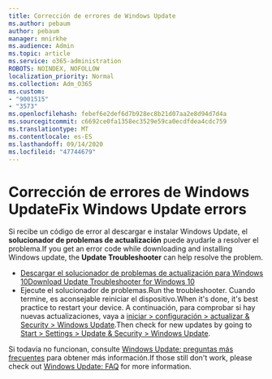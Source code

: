 ```yaml
---
title: Corrección de errores de Windows Update
ms.author: pebaum
author: pebaum
manager: mnirkhe
ms.audience: Admin
ms.topic: article
ms.service: o365-administration
ROBOTS: NOINDEX, NOFOLLOW
localization_priority: Normal
ms.collection: Adm_O365
ms.custom:
- "9001515"
- "3573"
ms.openlocfilehash: febef6e2def6d7b928ec8b21d07aa2e8d94d7d4a
ms.sourcegitcommit: c6692ce0fa1358ec3529e59ca0ecdfdea4cdc759
ms.translationtype: MT
ms.contentlocale: es-ES
ms.lasthandoff: 09/14/2020
ms.locfileid: "47744679"
---
```

# <a name="fix-windows-update-errors"></a><span data-ttu-id="fbfcf-102">Corrección de errores de Windows Update</span><span class="sxs-lookup"><span data-stu-id="fbfcf-102">Fix Windows Update errors</span></span>

<span data-ttu-id="fbfcf-103">Si recibe un código de error al descargar e instalar Windows Update, el **solucionador de problemas de actualización** puede ayudarle a resolver el problema.</span><span class="sxs-lookup"><span data-stu-id="fbfcf-103">If you get an error code while downloading and installing Windows update, the **Update Troubleshooter** can help resolve the problem.</span></span>

- [<span data-ttu-id="fbfcf-104">Descargar el solucionador de problemas de actualización para Windows 10</span><span class="sxs-lookup"><span data-stu-id="fbfcf-104">Download Update Troubleshooter for Windows 10</span></span>](https://support.microsoft.com/help/4027322/windows-update-troubleshooter)
- <span data-ttu-id="fbfcf-105">Ejecute el solucionador de problemas.</span><span class="sxs-lookup"><span data-stu-id="fbfcf-105">Run the troubleshooter.</span></span> <span data-ttu-id="fbfcf-106">Cuando termine, es aconsejable reiniciar el dispositivo.</span><span class="sxs-lookup"><span data-stu-id="fbfcf-106">When it's done, it's best practice to restart your device.</span></span> <span data-ttu-id="fbfcf-107">A continuación, para comprobar si hay nuevas actualizaciones, vaya a [iniciar > configuración > actualizar & Security > Windows Update](ms-settings:windowsupdate).</span><span class="sxs-lookup"><span data-stu-id="fbfcf-107">Then check for new updates by going to [Start > Settings > Update & Security > Windows Update](ms-settings:windowsupdate).</span></span>

<span data-ttu-id="fbfcf-108">Si todavía no funcionan, consulte [Windows Update: preguntas más frecuentes](https://support.microsoft.com/help/12373/windows-update-faq) para obtener más información.</span><span class="sxs-lookup"><span data-stu-id="fbfcf-108">If those still don't work, please check out [Windows Update: FAQ](https://support.microsoft.com/help/12373/windows-update-faq) for more information.</span></span>
